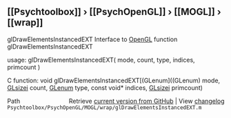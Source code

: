 ## [[Psychtoolbox]] &#8250; [[PsychOpenGL]] &#8250; [[MOGL]] &#8250; [[wrap]]

glDrawElementsInstancedEXT  Interface to [OpenGL](OpenGL) function glDrawElementsInstancedEXT  
  
usage:  glDrawElementsInstancedEXT( mode, count, type, indices, primcount )  
  
C function:  void glDrawElementsInstancedEXT[(GLenum]((GLenum) mode, [GLsizei](GLsizei) count, [GLenum](GLenum) type, const void\* indices, [GLsizei](GLsizei) primcount)  




<div class="code_header" style="text-align:right;">
  <span style="float:left;">Path&nbsp;&nbsp;</span> <span class="counter">Retrieve <a href=
  "https://raw.github.com/Psychtoolbox-3/Psychtoolbox-3/beta/Psychtoolbox/PsychOpenGL/MOGL/wrap/glDrawElementsInstancedEXT.m">current version from GitHub</a> | View <a href=
  "https://github.com/Psychtoolbox-3/Psychtoolbox-3/commits/beta/Psychtoolbox/PsychOpenGL/MOGL/wrap/glDrawElementsInstancedEXT.m">changelog</a></span>
</div>
<div class="code">
  <code>Psychtoolbox/PsychOpenGL/MOGL/wrap/glDrawElementsInstancedEXT.m</code>
</div>

